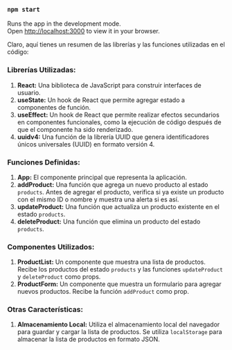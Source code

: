 

### `npm start`

Runs the app in the development mode.\
Open [http://localhost:3000](http://localhost:3000) to view it in your browser.

Claro, aquí tienes un resumen de las librerías y las funciones utilizadas en el código:

### Librerías Utilizadas:
1. **React:** Una biblioteca de JavaScript para construir interfaces de usuario.
2. **useState:** Un hook de React que permite agregar estado a componentes de función.
3. **useEffect:** Un hook de React que permite realizar efectos secundarios en componentes funcionales, como la ejecución de código después de que el componente ha sido renderizado.
4. **uuidv4:** Una función de la librería UUID que genera identificadores únicos universales (UUID) en formato versión 4.
   
### Funciones Definidas:
1. **App:** El componente principal que representa la aplicación.
2. **addProduct:** Una función que agrega un nuevo producto al estado `products`. Antes de agregar el producto, verifica si ya existe un producto con el mismo ID o nombre y muestra una alerta si es así.
3. **updateProduct:** Una función que actualiza un producto existente en el estado `products`.
4. **deleteProduct:** Una función que elimina un producto del estado `products`.
   
### Componentes Utilizados:
1. **ProductList:** Un componente que muestra una lista de productos. Recibe los productos del estado `products` y las funciones `updateProduct` y `deleteProduct` como props.
2. **ProductForm:** Un componente que muestra un formulario para agregar nuevos productos. Recibe la función `addProduct` como prop.

### Otras Características:
1. **Almacenamiento Local:** Utiliza el almacenamiento local del navegador para guardar y cargar la lista de productos. Se utiliza `localStorage` para almacenar la lista de productos en formato JSON.

